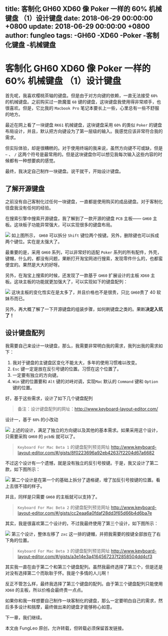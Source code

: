 title: 客制化 GH60 XD60 像 Poker 一样的 60% 机械键盘 （1）设计键盘
date: 2018-06-29 00:00:00 +0800
update: 2018-06-29 00:00:00 +0800
author: fungleo
tags:
    -GH60
    -XD60
    -Poker
    -客制化键盘
    -机械键盘
---

# 客制化 GH60 XD60 像 Poker 一样的 60% 机械键盘 （1）设计键盘

首先呢，我喜欢樱桃茶轴的键盘。但是由于对方向键的依赖，一直无法接受 `60%` 的机械键盘。之前购买过一款魔蛋 `68` 键的键盘，这块键盘我使用得非常顺手，也很喜欢。但是，它比我的  `Macbook Pro` 笔记本要长上一些，心里总有一些不舒服的地方。

最近在网上看了一块键盘  `RK61` 机械键盘，这块键盘采用 `60%` 的类似  `Poker` 的键盘布局设计，并且，默认把方向键设为了第一层级的输入。我感觉应该非常符合我的需求。

但实际体验，却是很糟糕的。对于使用终端的我来说，虽然方向键不可或缺，但是 `~` 、 `/` 这两个符号是最常用的。但是这块键盘你可以想见我每次输入这些内容的时候都有一种想要疯的感觉。

最终，我决定自己制作一块键盘。说干就干，开始设计键盘。

## 了解开源键盘

之前没有自己客制化过任何一块键盘，一直都是使用购买的成品键盘。对于客制化径盘我没有任何的经验。

在搜索引擎中搜索开源键盘，我了解到了一款开源的键盘 `PCB` 主板—— `GH60` 主板。这块板子功能异常强大，可以实现很多的键盘布局。

![](https://raw.githubusercontent.com/fengcms/articles/master/image/de/df8a2ff84b13b75180cb8ab11c5349.jpg)
如上图所示， `GH60` 可以拆分 `Shift` 键位两个按键。另外，删除键也可以拆成两个键位。实在是太强大了。

最重要的是，采用 `GH60` 系列，可以非常好的适配 `Poker` 系列的所有配件，外壳，键帽，什么的，都没有问题，果断打开淘宝网进行搜索，发现零件什么的，也都蛮便宜的。果然是大大的好呀。

另外，在淘宝上搜索的时候，还发现了一款基于  `GH60` 扩展设计的主板 `XD60` 主板。这块主板的功能就更加强大了，可以实现如下的键盘配列：

![](https://raw.githubusercontent.com/fengcms/articles/master/image/08/ad8d2eddba52b23c65a01f0fd7e0f2.jpg)
这块主板的变化性实在是太多了，并且价格也不是很贵，只比 `GH60`贵了 40 软妹币而已。

另外，再大概了解了一下开源键盘的组装步骤，如何刷键盘之类的。果断**决定入坑了！**

## 设计键盘配列

我需要自己来设计一块键盘，那么，我需要非常明白我的需求，我列出我的需求如下：

1. 我对于键盘的主键盘区变化不能太大，多年的使用习惯难以改变。
2. `Esc` 键一定是放在反引号键的位置。习惯在这个位置了。
3. 一定要有独立的方向键。
4. `Win` 键的位置要和 `Alt` 键的对峙对调，实现`Mac` 默认的 `Command` 键和 `Option` 键的位置。

好，基于这些需求，设计了如下几个键盘配列

> 备注：设计键盘配列的网址：http://www.keyboard-layout-editor.com/
 
设计一，基于 `60%` 的小改动

![](https://raw.githubusercontent.com/fengcms/articles/master/image/05/048796458fc45df99e88b9821bd112.png)
上述的设计，满足了独立的方向键以及其他的基本需求。如果采用这个设计，只需要采购 `GH60` 的 `pcb板` 就可以了。

> `Keyboard For Mac Beta 1` 的键盘配列预览网址 http://www.keyboard-layout-editor.com/#/gists/8f0223696a92eb42637f2204d67a6682

不过这个设计有一个遗憾，就是没有独立的反引号按键。于是，我又设计了第二款，如下图所示：

![](https://raw.githubusercontent.com/fengcms/articles/master/image/17/b8f5dc4c9a99a19170657d6331fcf9.png)
第二个设计是在第一个的基础上拆分了退格键，增了加反引号按键的位置。看上去很不错的样子。

并且，同样是只需要 `GH60` 的主板就可以支持了。

> `Keyboard For Mac Beta 2` 的键盘配列预览网址 http://www.keyboard-layout-editor.com/#/gists/cc2eaa6a0fdaf28dd3f65d66b4d6ba7e

其实，我是很喜欢第二个设计的，不过我最终使用了第三个设计，如下图所示：

![](https://raw.githubusercontent.com/fengcms/articles/master/image/9b/1986ab4f516f332ebba671041debfd.png)
第三个设计，整体左移了 `zxc` 这一排的键帽，并把我需要的按键全部放在了右下角的位置。

> `Keyboard For Mac Beta 3` 的键盘配列预览网址 http://www.keyboard-layout-editor.com/#/gists/a3e14e3a4164567237f2858504dd4cf3

其实我一直在由于第二个和第三个键盘配列。虽然我最终选择了第三个，但是还是对没有选择第二个而耿耿于怀。我是个多情的人儿啊！

反正不管怎么样，最终我选择了第三个键盘的配列。由于第三个键盘配列只能使用 `XD60` 的主板，所以价格会最终贵一点点。

如果你和我一样想要自己制作一块客制化的键盘，那么一定要明白自己的需求，然后多多设计和揣摩，最终做出来的键盘才能够称心如意。

下一章，我们继续。

本文由 FungLeo 原创，允许转载，但转载必须保留首发链接。


